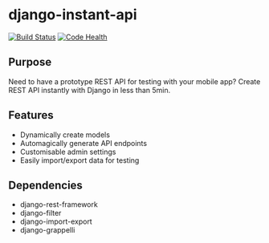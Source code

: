 django-instant-api
======================
[![Build Status](https://secure.travis-ci.org/geeknam/django-instant-api.png?branch=master)](http://travis-ci.org/geeknam/django-instant-api)
[![Code Health](https://landscape.io/github/geeknam/django-instant-api/master/landscape.png)](https://landscape.io/github/geeknam/django-instant-api/master)

Purpose
----------
Need to have a prototype REST API for testing with your mobile app?
Create REST API instantly with Django in less than 5min.


Features
------------
* Dynamically create models
* Automagically generate API endpoints
* Customisable admin settings
* Easily import/export data for testing


Dependencies
----------------
* django-rest-framework
* django-filter
* django-import-export
* django-grappelli
